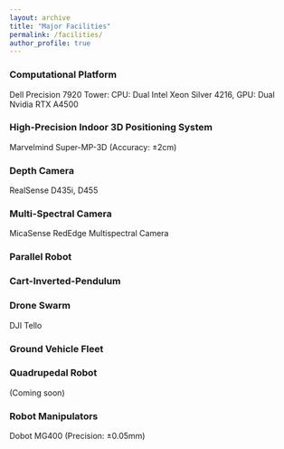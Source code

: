 ```yaml
---
layout: archive
title: "Major Facilities"
permalink: /facilities/
author_profile: true
---
```


### Computational Platform
Dell Precision 7920 Tower: CPU: Dual Intel Xeon Silver 4216, GPU: Dual Nvidia RTX A4500

### High-Precision Indoor 3D Positioning System
Marvelmind Super-MP-3D (Accuracy: ±2cm)

### Depth Camera
RealSense D435i, D455

### Multi-Spectral Camera
MicaSense RedEdge Multispectral Camera

### Parallel Robot

### Cart-Inverted-Pendulum

### Drone Swarm
DJI Tello

### Ground Vehicle Fleet

### Quadrupedal Robot
(Coming soon)

### Robot Manipulators
Dobot MG400 (Precision: ±0.05mm)

